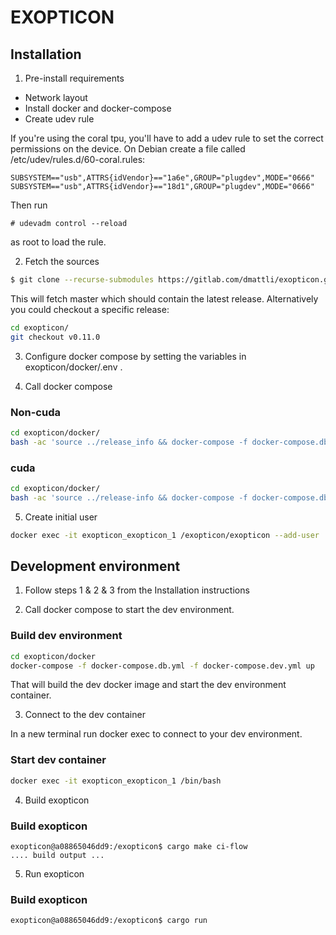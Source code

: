 # EXOPTICON

## Installation
1. Pre-install requirements
* Network layout
* Install docker and docker-compose
* Create udev rule

If you're using the coral tpu, you'll have to add a udev rule to set
the correct permissions on the device. On Debian create a file called
/etc/udev/rules.d/60-coral.rules:

```
SUBSYSTEM=="usb",ATTRS{idVendor}=="1a6e",GROUP="plugdev",MODE="0666"
SUBSYSTEM=="usb",ATTRS{idVendor}=="18d1",GROUP="plugdev",MODE="0666"
```

Then run

```
# udevadm control --reload
```

as root to load the rule.

2. Fetch the sources

```bash
$ git clone --recurse-submodules https://gitlab.com/dmattli/exopticon.git
```

This will fetch master which should contain the latest
release. Alternatively you could checkout a specific release:

```bash
cd exopticon/
git checkout v0.11.0
```

3. Configure docker compose by setting the variables in exopticon/docker/.env .

4. Call docker compose

### Non-cuda
```bash
cd exopticon/docker/
bash -ac 'source ../release_info && docker-compose -f docker-compose.db.yml -f docker-compose.yml up -d'
```

### cuda
```bash
cd exopticon/docker/
bash -ac 'source ../release-info && docker-compose -f docker-compose.db.yml -f docker-compose.yml -f docker-compose.cuda.yml -d'
```

5. Create initial user

```bash
docker exec -it exopticon_exopticon_1 /exopticon/exopticon --add-user
```

## Development environment

1. Follow steps 1 & 2 & 3 from the Installation instructions

2. Call docker compose to start the dev environment.

### Build dev environment
```bash
cd exopticon/docker
docker-compose -f docker-compose.db.yml -f docker-compose.dev.yml up
```

That will build the dev docker image and start the dev environment container.

3. Connect to the dev container

In a new terminal run docker exec to connect to your dev environment.

### Start dev container
```bash
docker exec -it exopticon_exopticon_1 /bin/bash
```

4. Build exopticon

### Build exopticon
```
exopticon@a08865046dd9:/exopticon$ cargo make ci-flow
.... build output ...
```

5. Run exopticon

### Build exopticon
```
exopticon@a08865046dd9:/exopticon$ cargo run

```
